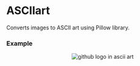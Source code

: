 # ASCIIart
Converts images to ASCII art using Pillow library.

### Example
<p align="center">
  <img src="https://user-images.githubusercontent.com/46087735?75608603-44778580-5b01-11ea-9ab3-fabb220d16d0.png" alt="github logo in ascii art">
</p>
